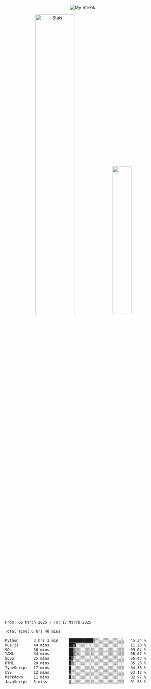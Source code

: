 <p align="center">
<picture>
  <source media="(prefers-color-scheme: dark)" srcset="http://github-readme-streak-stats.herokuapp.com?user=semolik&theme=dark&hide_border=true&background=DD272700">
  <img alt="My Streak" src="http://github-readme-streak-stats.herokuapp.com?user=semolik&hide_border=true">
</picture>
</p>
<div align="center">
  <picture>
    <source media="(prefers-color-scheme: dark)" srcset="https://github-readme-stats.vercel.app/api?username=semolik&show_icons=true&bg_color=DD272700&hide_border=true&theme=dark">
        <img alt="Stats" src="https://github-readme-stats.vercel.app/api?username=semolik&show_icons=true&bg_color=DD272700&hide_border=true" width="50%" >
  </picture>
  <sup>
  <picture>
  <source media="(prefers-color-scheme: dark)" srcset="https://github-readme-stats.vercel.app/api/top-langs/?username=semolik&layout=compact&hide_border=true&bg_color=DD272700&theme=dark">
  <img src="https://github-readme-stats.vercel.app/api/top-langs/?username=semolik&layout=compact&hide_border=true" width="35%" />
  </picture>
  </sup>
</div>
<!--START_SECTION:waka-->

```txt
From: 06 March 2025 - To: 13 March 2025

Total Time: 6 hrs 40 mins

Python       3 hrs 1 min     ███████████▒░░░░░░░░░░░░░   45.34 %
Vue.js       44 mins         ██▓░░░░░░░░░░░░░░░░░░░░░░   11.20 %
SQL          36 mins         ██▒░░░░░░░░░░░░░░░░░░░░░░   09.04 %
YAML         34 mins         ██▒░░░░░░░░░░░░░░░░░░░░░░   08.67 %
SCSS         25 mins         █▓░░░░░░░░░░░░░░░░░░░░░░░   06.43 %
HTML         20 mins         █▒░░░░░░░░░░░░░░░░░░░░░░░   05.23 %
TypeScript   17 mins         █░░░░░░░░░░░░░░░░░░░░░░░░   04.38 %
CSS          12 mins         ▓░░░░░░░░░░░░░░░░░░░░░░░░   03.12 %
Markdown     11 mins         ▓░░░░░░░░░░░░░░░░░░░░░░░░   02.97 %
JavaScript   5 mins          ▒░░░░░░░░░░░░░░░░░░░░░░░░   01.35 %
```

<!--END_SECTION:waka-->

